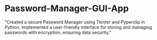 # Password-Manager-GUI-App
"Created a secure Password Manager using Tkinter and Pyperclip in Python. Implemented a user-friendly interface for storing and managing passwords with encryption, ensuring data security."
